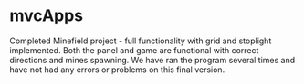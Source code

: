 # mvcApps

Completed Minefield project - full functionality with grid and stoplight implemented. Both the panel and game are functional with correct directions and mines spawning.
We have ran the program several times and have not had any errors or problems on this final version. 
